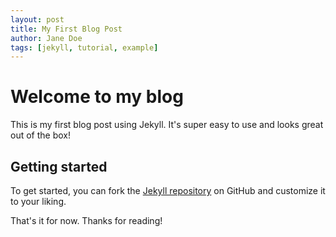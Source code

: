 ```yaml
---
layout: post
title: My First Blog Post
author: Jane Doe
tags: [jekyll, tutorial, example]
---
```


# Welcome to my blog

This is my first blog post using Jekyll. It's super easy to use and looks great out of the box!

## Getting started

To get started, you can fork the [Jekyll repository](https://github.com/jekyll/jekyll) on GitHub and customize it to your liking.

That's it for now. Thanks for reading!
